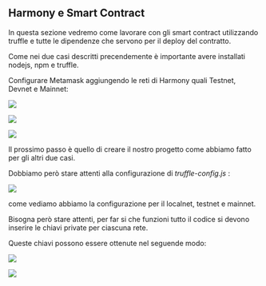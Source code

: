 ## Harmony e Smart Contract


In questa sezione vedremo come lavorare con gli smart contract utilizzando truffle e tutte le dipendenze che servono per il deploy del contratto.

Come nei due casi descritti precendemente è importante avere installati nodejs, npm e truffle.

Configurare Metamask aggiungendo le reti di Harmony quali Testnet, Devnet e Mainnet: 

![](https://github.com/Erxhes/progetto/blob/main/image/metamaskharmony.png)


![](https://github.com/Erxhes/progetto/blob/main/image/metamaskharmony2.png)


![](https://github.com/Erxhes/progetto/blob/main/image/metamaskharmony3.png)


Il prossimo passo è quello di creare il nostro progetto come abbiamo fatto per gli altri due casi.

Dobbiamo però stare attenti alla configurazione di *truffle-config.js* : 

![](https://github.com/Erxhes/progetto/blob/main/image/truffleharmony.png)


come vediamo abbiamo la configurazione per il localnet, testnet e mainnet.

Bisogna però stare attenti, per far si che funzioni tutto il codice si devono inserire le chiavi private per ciascuna rete.

Queste chiavi possono essere ottenute nel seguende modo: 



![](https://github.com/Erxhes/progetto/blob/main/image/metamaskharmony4.png)


![](https://github.com/Erxhes/progetto/blob/main/image/metamaskharmony5.png)





